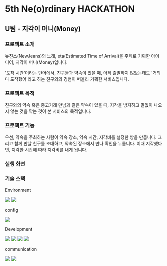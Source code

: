 # 5th Ne(o)rdinary HACKATHON
## U팀 - 지각이 머니(Money)

### 프로젝트 소개

뉴진스(NewJeans)의 노래, eta(Estimated Time of Arrival)을 주제로 기획한 아이디어, 지각이 머니(Money)입니다.

'도착 시간'이라는 단어에서, 친구들과 약속이 있을 때, 아직 출발하지 않았는데도 '거의 다 도착했어'라고 하는 친구와의 경험이 떠올라 기획한 서비스입니다.

### 프로젝트 목적

친구와의 약속 혹은 중고거래 만남과 같은 약속이 있을 때, 지각을 방지하고 말없이 나오지 않는 것을 막는 것이 본 서비스의 목적입니다.


### 프로젝트 기능

우선, 약속을 주최하는 사람이 약속 장소, 약속 시간, 지각비를 설정한 방을 만듭니다. 그리고 함께 만날 친구를 초대하고, 약속된 장소에서 만나 확인을 누릅니다. 이때 지각했다면, 지각한 시간에 따라 지각비를 내게 됩니다.

### 실행 화면

### 기술 스택
Environment

<img src="https://img.shields.io/badge/visualstudiocode-007ACC?style=for-the-badge&logo=visualstudiocode&logoColor=white"> <img src="https://img.shields.io/badge/github-181717?style=for-the-badge&logo=github&logoColor=white"> 

config

<img src="https://img.shields.io/badge/yarn-2C8EBB?style=for-the-badge&logo=yarn&logoColor=white">

Development

<img src="https://img.shields.io/badge/ReactNative-61DAFB?style=for-the-badge&logo=react&logoColor=white"> <img src="https://img.shields.io/badge/typescript-3178C6?style=for-the-badge&logo=typescript&logoColor=white"> <img src="https://img.shields.io/badge/reactquery-FF4154?style=for-the-badge&logo=reactquery&logoColor=white"> <img src="https://img.shields.io/badge/recoil-3578E5?style=for-the-badge&logo=recoil&logoColor=white">

communication

<img src="https://img.shields.io/badge/notion-000000?style=for-the-badge&logo=notion&logoColor=white"> <img src="https://img.shields.io/badge/figma-F24E1E?style=for-the-badge&logo=figma&logoColor=white">

